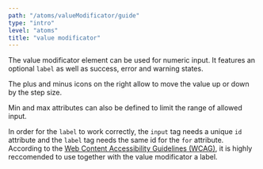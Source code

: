 ```yaml
---
path: "/atoms/valueModificator/guide"
type: "intro"
level: "atoms"
title: "value modificator"
---
```


The value modificator element can be used for numeric input. It features an optional `label` as well as success, error and warning states.

The plus and minus icons on the right allow to move the value up or down by the step size.

Min and max attributes can also be defined to limit the range of allowed input.

<div class="frontend-kit__notification a-notification -warning"><i class="a-icon ui-ic-alert-warning"></i><div class="a-notification__content">
    In order for the <code>label</code> to work correctly, the <code>input</code> tag needs a unique <code>id</code> attribute and the <code>label</code> tag needs the same id for the <code>for</code> attribute.
</div></div>
<div class="frontend-kit__notification a-notification -warning"><i class="a-icon ui-ic-alert-warning"></i><div class="a-notification__content">
According to the <a href="https://www.w3.org/WAI/standards-guidelines/wcag/" target="_self">Web Content Accessibility Guidelines (WCAG)</a>, it is highly reccomended to use together with the value modificator a label.
</div></div>